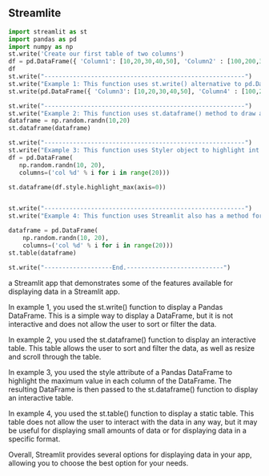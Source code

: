 ## Streamlite 
```python
import streamlit as st
import pandas as pd
import numpy as np
st.write('Create our first table of two columns')
df = pd.DataFrame({ 'Column1': [10,20,30,40,50], 'Column2' : [100,200,300,400,500]})
df
st.write("--------------------------------------------------------")
st.write("Example 1: This function uses st.write() alternative to pd.DataFrame")
st.write(pd.DataFrame({ 'Column3': [10,20,30,40,50], 'Column4' : [100,200,300,400,500]}))

st.write("--------------------------------------------------------")
st.write("Example 2: This function uses st.dataframe() method to draw an interactive table ")
dataframe = np.random.randn(10,20)
st.dataframe(dataframe)

st.write("--------------------------------------------------------")
st.write("Example 3: This function uses Styler object to highlight int some elements in the interactive table ")
df = pd.DataFrame(
   np.random.randn(10, 20),
   columns=('col %d' % i for i in range(20)))

st.dataframe(df.style.highlight_max(axis=0))


st.write("--------------------------------------------------------")
st.write("Example 4: This function uses Streamlit also has a method for static table generation: st.table().")

dataframe = pd.DataFrame(
    np.random.randn(10, 20),
    columns=('col %d' % i for i in range(20)))
st.table(dataframe)

st.write("-------------------End.---------------------------")
```

a Streamlit app that demonstrates some of the features available for displaying data in a Streamlit app.

In example 1, you used the st.write() function to display a Pandas DataFrame. This is a simple way to display a DataFrame, but it is not interactive and does not allow the user to sort or filter the data.

In example 2, you used the st.dataframe() function to display an interactive table. This table allows the user to sort and filter the data, as well as resize and scroll through the table.

In example 3, you used the style attribute of a Pandas DataFrame to highlight the maximum value in each column of the DataFrame. The resulting DataFrame is then passed to the st.dataframe() function to display an interactive table.

In example 4, you used the st.table() function to display a static table. This table does not allow the user to interact with the data in any way, but it may be useful for displaying small amounts of data or for displaying data in a specific format.

Overall, Streamlit provides several options for displaying data in your app, allowing you to choose the best option for your needs.
